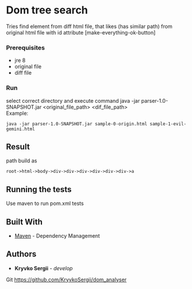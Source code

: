 # Dom tree search 

Tries find element from diff html file, that likes (has similar path) from original html file with 
id attribute [make-everything-ok-button]

### Prerequisites

- jre 8
- original file
- diff file

### Run

select correct directory and execute command
java -jar parser-1.0-SNAPSHOT.jar <original_file_path> <dif_file_path>  
Example:
```
java -jar parser-1.0-SNAPSHOT.jar sample-0-origin.html sample-1-evil-gemini.html
```
## Result
path build as
```
root->html->body->div->div->div->div->div->div->a
```
## Running the tests

Use maven to run pom.xml tests

## Built With

* [Maven](https://maven.apache.org/) - Dependency Management

## Authors

* **Kryvko Sergii** - *develop*

Git https://github.com/KryvkoSergii/dom_analyser
